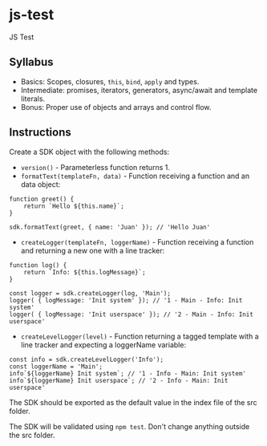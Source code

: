 # js-test

JS Test

## Syllabus

* Basics: Scopes, closures, `this`, `bind`, `apply` and types.
* Intermediate: promises, iterators, generators, async/await and template literals.
* Bonus: Proper use of objects and arrays and control flow.

## Instructions

Create a SDK object with the following methods:

* `version()` - Parameterless function returns 1.
* `formatText(templateFn, data)` - Function receiving a function and an data object:

```
function greet() {
    return `Hello ${this.name}`;
}

sdk.formatText(greet, { name: 'Juan' }); // 'Hello Juan'
```

* `createLogger(templateFn, loggerName)` - Function receiving a function and returning a new one with a line tracker:

```
function log() {
    return `Info: ${this.logMessage}`;
}

const logger = sdk.createLogger(log, 'Main');
logger( { logMessage: 'Init system' }); // '1 - Main - Info: Init system'
logger( { logMessage: 'Init userspace' }); // '2 - Main - Info: Init userspace'
```

* `createLevelLogger(level)` - Function returning a tagged template with a line tracker and expecting a loggerName variable:

```
const info = sdk.createLevelLogger('Info');
const loggerName = 'Main';
info`${loggerName} Init system`; // '1 - Info - Main: Init system'
info`${loggerName} Init userspace`; // '2 - Info - Main: Init userspace'
```

The SDK should be exported as the default value in the index file of the src folder.

The SDK will be validated using `npm test`. Don't change anything outside the src folder.